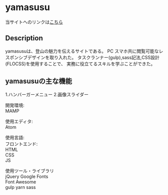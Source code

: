 # yamasusu

当サイトへのリンクは[こちら](https://yamasusu.herokuapp.com)  
  
## Description  
yamasusuは、登山の魅力を伝えるサイトである。
PC スマホ共に閲覧可能なレスポンシブデザインを取り入れた。
タスクランナー(gulp),sass記法,CSS設計(FLOCSS)を使用することで、
実務に役立てるスキルを学ぶことができた。

## yamasusuの主な機能  

1.ハンバーガーメニュー
2.画像スライダー

開発環境:  
MAMP  

使用エディタ:  
Atom  

使用言語:   
フロントエンド:  
HTML  
CSS  
JS   

使用ツール・ライブラリ  
jQuery
Google Fonts  
Font Awesome  
gulp
yarn
sass

